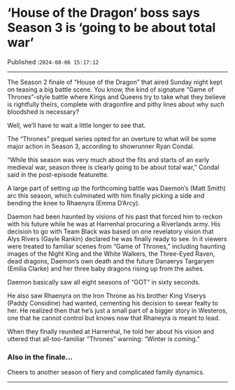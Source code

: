 # ‘House of the Dragon’ boss says Season 3 is ‘going to be about total war’

Published :`2024-08-06 15:17:12`

---

The Season 2 finale of “House of the Dragon” that aired Sunday night kept on teasing a big battle scene. You know, the kind of signature “Game of Thrones”-style battle where Kings and Queens try to take what they believe is rightfully theirs, complete with dragonfire and pithy lines about why such bloodshed is necessary?

Well, we’ll have to wait a little longer to see that.

The “Thrones” prequel series opted for an overture to what will be some major action in Season 3, according to showrunner Ryan Condal.

“While this season was very much about the fits and starts of an early medieval war, season three is clearly going to be about total war,” Condal said in the post-episode featurette.

A large part of setting up the forthcoming battle was Daemon’s (Matt Smith) arc this season, which culminated with him finally picking a side and bending the knee to Rhaenyra (Emma D’Arcy).

Daemon had been haunted by visions of his past that forced him to reckon with his future while he was at Harrenhal procuring a Riverlands army. His decision to go with Team Black was based on one revelatory vision that Alys Rivers (Gayle Rankin) declared he was finally ready to see. In it viewers were treated to familiar scenes from “Game of Thrones,” including haunting images of the Night King and the White Walkers, the Three-Eyed Raven, dead dragons, Daemon’s own death and the future Danaerys Targaryen (Emilia Clarke) and her three baby dragons rising up from the ashes.

Daemon basically saw all eight seasons of “GOT” in sixty seconds.

He also saw Rhaenyra on the Iron Throne as his brother King Viserys (Paddy Considine) had wanted, cementing his decision to swear fealty to her. He realized then that he’s just a small part of a bigger story in Westeros, one that he cannot control but knows now that Rhaneyra is meant to lead.

When they finally reunited at Harrenhal, he told her about his vision and uttered that all-too-familiar “Thrones” warning: “Winter is coming.”

### Also in the finale…

Cheers to another season of fiery and complicated family dynamics.

---

